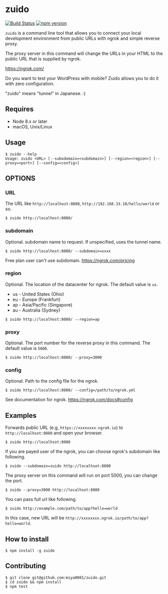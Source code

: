 # zuido

[![Build Status](https://travis-ci.org/miya0001/zuido.svg?branch=master)](https://travis-ci.org/miya0001/zuido)
[![npm version](https://badge.fury.io/js/zuido.svg)](https://badge.fury.io/js/zuido)

`zuido` is a command line tool that allows you to connect your local development environment from public URLs with ngrok and simple reverse proxy.

The proxy server in this command will change the URLs in your HTML to the public URL that is supplied by ngrok.

https://ngrok.com/

Do you want to test your WordPress with mobile? Zuido allows you to do it with zero configuration.

"zuido" means "tunnel" in Japanese. :)

## Requires

* Node 8.x or later
* macOS, Unix/Linux

## Usage

```
$ zuido --help
Usage: zuido <URL> [--subodomain=<subdomain>] [--region=<region>] [--proxy=<port>] [--config=<config>]
```

## OPTIONS

### URL

The URL like `http://localhost:8080`, `http://192.168.33.10/hello/world` or so.

```
$ zuido http://localhost:8080/
```

### subdomain

Optional. subdomain name to request. If unspecified, uses the tunnel name.

```
$ zuido http://localhost:8080/ --subdomain=xxxx
```

Free plan user can't use subdomain.
https://ngrok.com/pricing

### region

Optional. The location of the datacenter for ngrok. The default value is `us`.

* us - United States (Ohio)
* eu - Europe (Frankfurt)
* ap - Asia/Pacific (Singapore)
* au - Australia (Sydney)

```
$ zuido http://localhost:8080/ --region=ap
```

### proxy

Optional. The port number for the reverse proxy in this command. The default value is `5000`.

```
$ zuido http://localhost:8080/ --proxy=3000
```

### config

Optional. Path to the config file for the ngrok.

```
$ zuido http://localhost:8080/ --config=/path/to/ngrok.yml
```

See documentation for ngrok.
https://ngrok.com/docs#config

## Examples

Forwards public URL (e.g, `https://xxxxxxxx.ngrok.io`) to `http://localhsot:8080` and open your browser.

```
$ zuido http://localhsot:8080
```

If you are payed user of the ngrok, you can choose ngrok's subdomain like following.

```
$ zuido --subdomain=zuido http://localhsot:8080
```

The proxy server on this command will run on port 5000, you can change the port.
```
$ zuido --proxy=3000 http://localhsot:8080
```

You can pass full url like following.

```
$ zuido http://example.com/path/to/app?hello=world
```

In this case, new URL will be `http://xxxxxxxx.ngrok.io/path/to/app?hello=world`.

## How to install

```
$ npm install -g zuido
```

## Contributing

```
$ git clone git@github.com:miya0001/zuido.git
$ cd zuido && npm install
$ npm test
```
